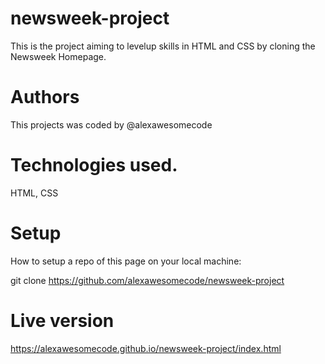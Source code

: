 # newsweek-project
This is the project aiming to levelup skills in HTML and CSS by cloning the Newsweek Homepage.

# Authors
This projects was coded by @alexawesomecode

# Technologies used.
HTML, CSS

# Setup
How to setup a repo of this page on your local machine:

git clone https://github.com/alexawesomecode/newsweek-project

# Live version
https://alexawesomecode.github.io/newsweek-project/index.html